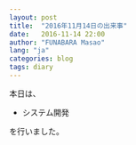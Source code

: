 ```yaml
---
layout: post
title:  "2016年11月14日の出来事"
date:   2016-11-14 22:00
author: "FUNABARA Masao"
lang: "ja"
categories: blog
tags: diary
---
```


本日は、

* システム開発

を行いました。
